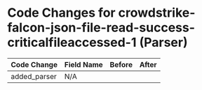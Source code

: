 # Code Changes for crowdstrike-falcon-json-file-read-success-criticalfileaccessed-1 (Parser)

| Code Change | Field Name | Before | After |
|-------------|------------|--------|-------|
| added_parser | N/A |  |  |